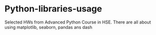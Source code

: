 # Python-libraries-usage
Selected HWs from Advanced Python Course in HSE. There are all about using matplotlib, seaborn, pandas ans dash
